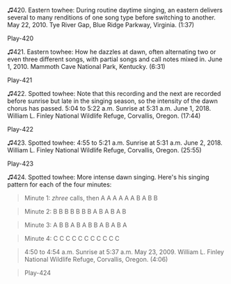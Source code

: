 ♫420. Eastern towhee: During routine daytime singing, an eastern
delivers several to many renditions of one song type before switching to
another. May 22, 2010. Tye River Gap, Blue Ridge Parkway, Virginia.
(1:37)

Play-420

♫421. Eastern towhee: How he dazzles at dawn, often alternating two or
even three different songs, with partial songs and call notes mixed in.
June 1, 2010. Mammoth Cave National Park, Kentucky. (6:31)

Play-421

♫422. Spotted towhee: Note that this recording and the next are recorded
before sunrise but late in the singing season, so the intensity of the
dawn chorus has passed. 5:04 to 5:22 a.m. Sunrise at 5:31
a.m. June 1, 2018. William L. Finley National Wildlife
Refuge, Corvallis, Oregon. (17:44)

Play-422

♫423. Spotted towhee: 4:55 to 5:21 a.m. Sunrise at 5:31
a.m. June 2, 2018. William L. Finley National Wildlife
Refuge, Corvallis, Oregon. (25:55)

Play-423

♫424. Spotted towhee: More intense dawn singing. Here's his singing
pattern for each of the four minutes:

>Minute 1: *zhree* calls, then A A A A A A B A B B

>Minute 2: B B B B B B B A B A B A B

>Minute 3: A B B A B A B B A B A B A

>Minute 4: C C C C C C C C C C C

>4:50 to 4:54 a.m. Sunrise at 5:37 a.m. May 23, 2009. William L. Finley National Wildlife Refuge, Corvallis, Oregon. (4:06)

>Play-424
